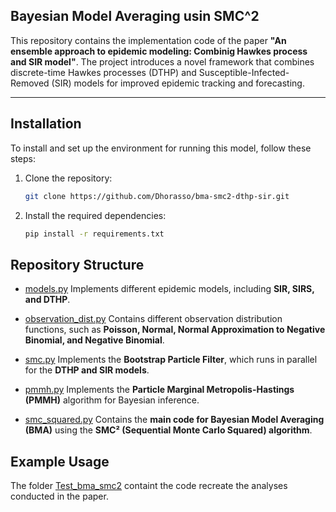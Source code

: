 ## Bayesian Model Averaging usin SMC^2

This repository contains the implementation code of the paper **"An ensemble approach to epidemic modeling: Combinig Hawkes process and SIR model"**.
The project introduces a novel framework that combines discrete-time Hawkes processes (DTHP) and Susceptible-Infected-Removed (SIR) models for improved epidemic tracking and forecasting.

---

## Installation
To install and set up the environment for running this model, follow these steps:

1. Clone the repository:
    ```bash
    git clone https://github.com/Dhorasso/bma-smc2-dthp-sir.git
    ```
2. Install the required dependencies:
    ```bash
    pip install -r requirements.txt
    ```
    
## Repository Structure

- [models.py](https://github.com/Dhorasso/bma-smc2-dthp-sir/blob/main/models.py) Implements different epidemic models, including **SIR, SIRS, and DTHP**.

- [observation_dist.py](https://github.com/Dhorasso/bma-smc2-dthp-sir/blob/main/observation_dist.py) Contains different observation distribution functions, such as **Poisson, Normal, Normal Approximation to Negative Binomial, and Negative Binomial**.

- [smc.py](https://github.com/Dhorasso/bma-smc2-dthp-sir/blob/main/smc.py) Implements the **Bootstrap Particle Filter**, which runs in parallel for the **DTHP and SIR models**.

- [pmmh.py](https://github.com/Dhorasso/bma-smc2-dthp-sir/blob/main/pmmh.py) Implements the **Particle Marginal Metropolis-Hastings (PMMH)** algorithm for Bayesian inference.

- [smc_squared.py](https://github.com/Dhorasso/bma-smc2-dthp-sir/blob/main/smc_squared.py)  Contains the **main code for Bayesian Model Averaging (BMA)** using the **SMC² (Sequential Monte Carlo Squared) algorithm**.
 

## Example Usage

The folder [Test_bma_smc2](https://github.com/Dhorasso/bma-smc2-dthp-sir/blob/main/Test_bma_smc2) containt the code recreate the analyses conducted in the paper.
